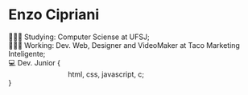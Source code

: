 # Enzo Cipriani 

👨🏻‍🎓 Studying: Computer Sciense at UFSJ; <br>
👨🏻‍💻 Working: Dev. Web, Designer and VideoMaker at Taco Marketing Inteligente; <br>
💻 Dev. Junior { <br>
&nbsp; &nbsp; &nbsp; &nbsp; &nbsp; &nbsp; &nbsp; &nbsp; &nbsp; &nbsp; &nbsp; &nbsp; &nbsp; &nbsp; &nbsp; html, css, javascript, c; <br>
                }

